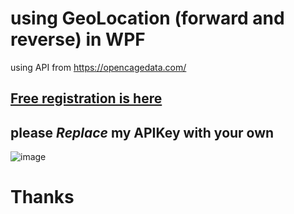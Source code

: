 # using GeoLocation (forward and reverse) in WPF
using API from https://opencagedata.com/

## [Free registration is here](https://opencagedata.com/users/sign_up)

## **please _Replace_ my APIKey with your own**

![image](https://user-images.githubusercontent.com/22365623/189957524-2be38426-34b8-4a35-ab4a-24c15bbbf0f6.png)

# Thanks

